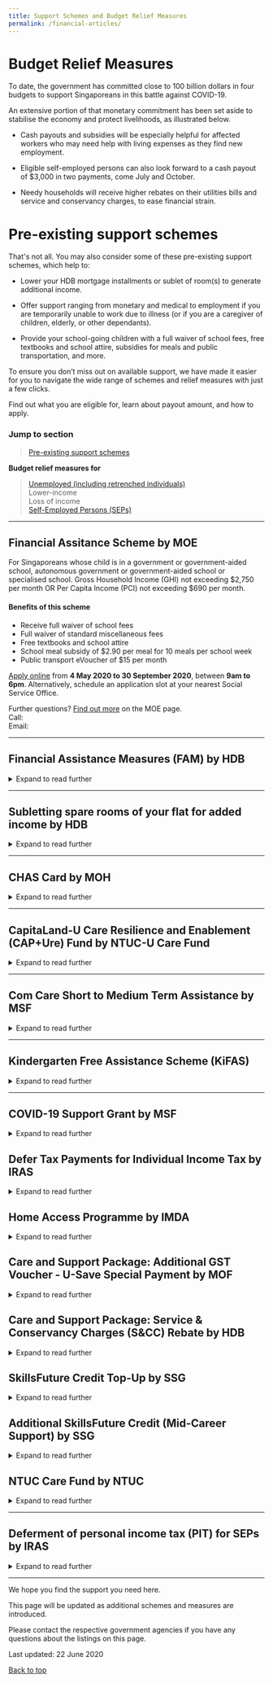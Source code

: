 ```yaml
---
title: Support Schemes and Budget Relief Measures
permalink: /financial-articles/
---
```


# Budget Relief Measures

To date, the government has committed close to 100 billion dollars in four budgets to support Singaporeans in this battle against COVID-19.

An extensive portion of that monetary commitment has been set aside to stabilise the economy and protect livelihoods, as illustrated below.

* Cash payouts and subsidies will be especially helpful for affected workers who may need help with living expenses as they find new employment. 

* Eligible self-employed persons can also look forward to a cash payout of $3,000 in two payments, come July and October.

* Needy households will receive higher rebates on their utilities bills and service and conservancy charges, to ease financial strain.

# Pre-existing support schemes

That's not all. You may also consider some of these pre-existing support schemes, which help to:

* Lower your HDB mortgage installments or sublet of room(s) to generate additional income.
 
* Offer support ranging from monetary and medical to employment if you are temporarily unable to work due to illness (or if you are a caregiver of children, elderly, or other dependants).

* Provide your school-going children with a full waiver of school fees, free textbooks and school attire, subsidies for meals and public transportation, and more.

To ensure you don’t miss out on available support, we have made it easier for you to navigate the wide range of schemes and relief measures with just a few clicks. 

Find out what you are eligible for, learn about payout amount, and how to apply.

### <a name="top"></a> Jump to section

> [Pre-existing support schemes](#schemes)

**Budget relief measures for**
> [Unemployed (including retrenched individuals)](#unemployed)<br>
> Lower-income<br>
> Loss of income<br>
> [Self-Employed Persons (SEPs)](#seps)<br>

---

## <a name="schemes"></a>**Financial Assitance Scheme by MOE**

For Singaporeans whose child is in a government or government-aided school, autonomous government or government-aided school or specialised school. Gross Household Income (GHI) not exceeding $2,750 per month OR Per Capita Income (PCI) not exceeding $690 per month.

#### Benefits of this scheme 
* Receive full waiver of school fees
* Full waiver of standard miscellaneous fees
* Free textbooks and school attire
* School meal subsidy of $2.90 per meal for 10 meals per school week
* Public transport eVoucher of $15 per month

[Apply online](https://www.reddit.com/) from **4 May 2020 to 30 September 2020**, between **9am to 6pm**. Alternatively, schedule an application slot at your nearest Social Service Office.

Further questions?
[Find out more](https://www.moe.gov.sg/) on the MOE page.<br>
Call:  <br>
Email:

---

## **Financial Assistance Measures (FAM) by HDB** 
<details>
  <summary>Expand to read further</summary><br>
  
For HDB flat owners who face difficulties paying the monthly instalments of their HDB housing loan.

#### Benefits of this scheme 
* Assistance will be granted based on the merits of each case.

Approach any HDB Branch, or call the toll-free Branch Service Line at 1800-225-5432 from **4 May 2020 to 30 September 2020**, between **9am to 6pm**.

Further questions?
[Find out more](https://www.hdb.gov.sg/cs/infoweb/residential/servicing-your-hdb-loan/mortgage-loan/assistance-measures) on the HDB page.<br>
Call: 1800-225-5432<br>
Email:
</details>

---

## **Subletting spare rooms of your flat for added income by HDB** 
<details>
  <summary>Expand to read further</summary><br>

Rent out your flat to generate additional income. Note that only bedrooms from HDB flats that are **3-room or larger** can be rented out. The maximum number of bedrooms that flat owners can rent out and the maximum number of occupants allowed in each flat depends on the flat type - 1 bedroom for 3-room, 2 bedrooms for 4-room and bigger.

#### Benefits of this scheme 
* Monetary amount depending on market rate and agreed terms between landlord and tenant

[Apply online](https://services2.hdb.gov.sg/webapp/SX05AWSPCP/SX05PSPCPLogin.jsp) through the MyHDBPage from **4 May 2020 to 30 September 2020**, between **9am to 6pm**. Prior approval from HDB is required. An administrative fee is payable with each application, at **$10 per bedroom**.

Further questions?
[Find out more](https://www.hdb.gov.sg/cs/infoweb/residential/renting-out-a-flat-room/renting-out-your-room) on the HDB page.<br>
Call: <br>
Email:
</details>

---

## **CHAS Card by MOH** 
<details>
  <summary>Expand to read further</summary><br>

Eligible households enjoy subsidies at participating GPs, dental and specialist outpatient clinics.

[Apply online](https://saml.singpass.gov.sg/spauth/login/eservloginpage?URL=%2FFIM%2Fsps%2FSingpassIDPFed%2Fsaml20%2Flogininitial%3FRequestBinding%3DHTTPArtifact%26ResponseBinding%3DHTTPArtifact%26PartnerId%3Dhttps%253A%252F%252Fchas.moh.gov.sg%26Target%3Dhttps%253A%252F%252Fchas.moh.gov.sg%252FAccount%252FSPCP%26NameIdFormat%3DEmail%26esrvcID%3DMOH-CHAS&TAM_OP=login) from **4 May 2020 to 30 September 2020**, between **9am to 6pm**.

Further questions?
[Find out more]<br>
Call: <br>
Email:
</details>

---

## **CapitaLand-U Care Resilience and Enablement (CAP+Ure) Fund by NTUC-U Care Fund** 
<details>
  <summary>Expand to read further</summary><br>

#### Eligibility for this scheme 
* Applicable for all **existing low-to-medium income NTUC-U members** who are seeking for additional support on their children's daily necessities and schooling needs.
* Monthly Gross Household Income (GHI) of $5,800 and below or Per Capita Income (PCI) of $1,450 and below if GHI exceeds $5,800.
* Children aged 21 years and below studying at eligible educational institutions: − Government / Government-aided / Independent schools (primary and secondary) under the Ministry of Education; − Junior colleges; Institute of Technical Education; Millennia Institute; − Special education schools
* 6 months of continuous paid-up union membership. Unions/Associations can apply for the assistance programme on behalf of their members who require the assistance and meet the criteria.

#### Benefits of this scheme 
* Each eligible child will receive a one-time disbursement of $250 NTUC FairPrice vouchers.

Apply by [completing application form and submitting to respective union.](https://www.ntuc.org.sg/wps/wcm/connect/446508c0-594b-42cf-b3ed-13ed83886d13/CAP%2BUre+Fund+-+Application+Form_Revised+%28January%29.pdf?MOD=AJPERES)

Further questions?
[Find out more](https://ntuc.org.sg/wps/portal/up2/home/aboutntuc/ucare/ucareprogrammes) on the NTUC page.<br>
Call: <br>
Email:
</details>

---

## **Com Care Short to Medium Term Assistance by MSF** 
<details>
  <summary>Expand to read further</summary><br>

For those who are unable to secure a job or find work for an extended period of time and needs financial support temporarily. 

#### Eligibility for this scheme 
* Currently looking for work or temporarily unable to work due to illness or having to care for children, elderly or other dependencies
* Have little or no family support, savings or assets to rely on for one's daily needs
* A Singapore Citizen or Permanent Resident (at least one immediate family in the same household must be Singapore Citizen)
* Have a monthly household income of $1,900 and below or a per capita income of $650 and below

#### Benefits of this scheme 
* Monthly cash assitance
* Assistance with household bills, i.e: rental, utilities, and/or service and conservacy charges
* Medical assistance
* Employment assistance such as job search and/or training
* Referrals for other relevant services

Go to your nearest Social Service Office (SSO)​ to find out more. Each SSO administers ComCare financial assistance and links applicants up with other forms of assistance they might need, such as family services. The SSO will assess your eligibility for assistance. 

Further questions?
[Find out more](https://www.msf.gov.sg/Comcare/Pages/Short-to-Medium-Term-Assistance.aspx) on the MSF page.<br>
Call: <br>
Email:
</details>

---

## **Kindergarten Free Assistance Scheme (KiFAS)** 
<details>
  <summary>Expand to read further</summary><br>

For parents who need help in defraying their children's kindergarten fees.

#### Eligibility for this scheme 
* Singapore Citizen Child enrolled in an Anchor Operator (AOP) or Ministry of Edcuation (MOE) kindergarten
* Family's gross monthly Household Income (HHI) is $12,000 and below, or Per Capita Income (PCI) is $3,000 and below for larger families

#### Benefits of this scheme 
* Ranges from $21 - $170
* Lower-income families will receive more financial assistance

Eligible families may apply for KiFAS through the kindergarten.

Further questions?
[Find out more](https://www.ecda.gov.sg/Pages/Subsidies-and-Financial-Assistance.aspx) on the ECDA page.<br>
Call: <br>
Email:
</details>

---

## <a name="unemployed"></a> **COVID-19 Support Grant by MSF**
<details>
  <summary>Expand to read further</summary><br>

#### Eligibility
* For full/part time permanent or contract employees who are presently unemployed due to loss of job, involuntary No-Pay Leave (for 3 consecutive months), loss of at least 30% of salary (for 3 consecutive months) after 23 January 2020 as a result of the economic impact of COVID-19.
* Those on ComCare, Self-Employed Person Income Relief Scheme, NSFs and interns are **not eligible**.

#### Benefits of this scheme
* For loss of job and involuntary No-Pay Leave: Up to $800/month (for 3 months) credited into bank account.
* For loss of at least 30% of salary: Up to $500/month (for 3 months) credited into bank account.

#### How to apply?
[Apply online](go.gov.sg/csg) from **4 May 2020 to 30 September 2020**, between **9am to 6pm**. Supporting documents are required. Alternatively, make an appointment with your nearest [Social Service Office](go.gov.sg/ssolocator) if you are unable to apply online.

#### Further questions?
[Find out more](https://www.msf.gov.sg/assistance/Pages/covid19relief.aspx#CSG) on the MSF page.<br>
Call 1800-222-0000 if you need help filling in the online application form.<br>
Email: ask_sso@msf.gov.sg
</details>

## **Defer Tax Payments for Individual Income Tax by IRAS**
<details>
  <summary>Expand to read further</summary><br>

#### Eligibility
* For all non-self employed persons
* This deferment does **not** apply to non-Singaporean citizen employees who have sought tax clearance and employees of foreign employers.

#### Benefits of this scheme
* Receive a deferment on your income tax payments due in May, June and July 2020, to help ease cash flow.
* Income tax deduction to resume in August, September or October 2020. The end-date of your instalment plan will be extended by 3 months.

#### How to apply?
[Apply online](https://form.gov.sg/#!/5d5ce149c0a8230012d27118) from **26 March 2020 to 31 July 2020**, between **9am to 6pm**. Only one application is needed.

#### Further questions?
[Find out more](https://www.iras.gov.sg/irashome/Individuals/Locals/Paying-your-taxes-Claiming-refunds/Defer-Tax-Payment-for-Individual-Income-Tax/) on the IRAS page.<br>
Call: <br>
Email:
</details>

## **Home Access Programme by IMDA**
<details>
  <summary>Expand to read further</summary><br>

#### Eligibility
* For HDB households with a monthly gross household income ≤ $1,900 or per capita income ≤ $650, and has at least one family member who is Singaporean.
* You should not be an existing Home Access beneficiary or an existing NEU PC Plus beneficiary with broadband connectivity.

#### Benefits of this scheme
* Receive 2 years of subsidised fibre broadband connectivity, with an option to bundle with a tablet or smartphone. 

#### How to apply?
[Apply online](https://eservice.imda.gov.sg/neupc/singpasslogin.action?src=das&strParam=login&notprotected=true) or [download the application form](https://www.imda.gov.sg/-/media/Imda/Files/Programme/Home-Access/HA30-Application-Form.pdf), complete it and mail to:<br>
Infocomm Media Development Authority (IMDA)<br>
PSA Building Post Office<br>
P.O. Box 316 <br>
Singapore 911141

#### Further questions?
[Find out more](https://eservice.imda.gov.sg/das/homepage#) on the IMDA page.<br>
Call: <br>
Email:
</details>

## **Care and Support Package: Additional GST Voucher - U-Save Special Payment by MOF**
<details>
  <summary>Expand to read further</summary><br>

#### Eligibility
* For all eligible HDB households. Eligible larger households with 5 or more members will receive additional rebate.

#### Benefits of this scheme
* 2 times or 2.5 times their regular GST Voucher
* Eligible households will receive their regular GSTV – U-Save for FY2020 over four quarters: in April 2020, July 2020, October 2020 and January 2021.

#### How to apply?
The rebates will be credited to the eligible households’ utilities account to directly offset their utilities bills.

#### Further questions
[Find out more](www.gstvoucher.gov.sg/pages/u-save.aspx)<br>
Call: 6671 7117<br>
Email: customersupport@spgroup.com.sg
</details>

## **Care and Support Package: Service & Conservancy Charges (S&CC) Rebate by HDB**
<details>
  <summary>Expand to read further</summary><br>

#### Eligibility
* For all eligible Singaporean households living in HDB flats.

#### Benefits of this scheme
* Between 1.5 and 3.5 months of S&CC over FY2020
* Eligible households will receive their S&CC Rebate over four quarters: in April 2020, July 2020, October 2020 and January 2021.

#### How to apply?
The rebate will be used to directly offset your S&CC bills of the corresponding month.

#### Further questions
[Find out more](https://www.singaporebudget.gov.sg/budget_2020/budget-measures/care-and-support-package)<br>
Call: 1800-866-3078<br>
Email: sccrebates@mailbox.hdb.gov.sg
</details>

## **SkillsFuture Credit Top-Up by SSG**
<details>
  <summary>Expand to read further</summary><br>

#### Eligibility
* For all Singaporeans who are 25 years and above by 31 December 2020.

#### Benefits of this scheme
* One-time $500 credit top-up.

#### How to apply?
Eligible citizens will receive the top-up in their SkillsFuture Credit accounts on **1 October 2020**. You may login to your SkillsFuture Credit account at MySkillsFuture after 1 October 2020 to check your SkillsFuture Credit balance.

#### Further questions
[Find out more](https://www.skillsfuture.sg/credit) on the SkillsFuture page.<br>
Call: 6785 5785<br>
Feedback: ssg.gov.sg/feedback
</details>

## **Additional SkillsFuture Credit (Mid-Career Support) by SSG**
<details>
  <summary>Expand to read further</summary><br>
  
#### Eligibility
* For all Singaporeans who are 40 to 60 years old by 31 December 2020.

#### Benefits of this scheme
* One-time $500 credit top-up.

#### How to apply?
Eligible citizens will receive the top-up in their SkillsFuture Credit accounts on **1 October 2020**. You may login to your SkillsFuture Credit account at MySkillsFuture after 1 October 2020 to check your SkillsFuture Credit balance.

#### Further questions
[Find out more](https://www.skillsfuture.sg/credit) on the SkillsFuture page.<br>
Call: 6785 5785<br>
Feedback: ssg.gov.sg/feedback
</details>

## **NTUC Care Fund by NTUC**
<details>
  <summary>Expand to read further</summary><br>

#### Eligibility
* A one-off cash relief to eligible union members who are facing hardship due to COVID-19, to help you tide over daily necessities during this challenging period. 

#### Benefits of this scheme
* A one-off cash relief of up to $300

#### How to apply?
Apply via your unions or NTUC membership from **25 March 2020 to 30 September 2020**.

#### Further questions?
[Find out more](https://www.ntuc.org.sg/wps/portal/up2/home/aboutntuc/ucare/ucarefund/details?WCM_GLOBAL_CONTEXT=/content_library/ntuc/home/areas+of+interest/care+and+share/u+care+fund/de4345d3-f51f-408c-9963-0d7055c9ab25) on the NTUC page.
Call: 6213 8008<br>
Email: 
</details>

---

## <a name="seps"></a>**Deferment of personal income tax (PIT) for SEPs by IRAS**
<details>
  <summary>Expand to read further</summary><br>

#### Eligibility
* SEPs will be granted an automatic three-month deferment of their PIT payments due in the months of May, June, and July 2020. The PIT payments deferred from May,
June, and July 2020 will instead be collected in August, September, and October 2020 respectively.

#### Benefits of this scheme
* Three-month deferment of PIT payments.

#### How to apply?
* The benefits will be applied automatically if you are eligible

#### Further questions?
[Find out more](http://www.iras.gov.sg) on the IRAS page.
</details>

---

We hope you find the support you need here. 

This page will be updated as additional schemes and measures are introduced.

Please contact the respective government agencies if you have any questions about the listings on this page.  

Last updated: 22 June 2020
 
[Back to top](#top)
